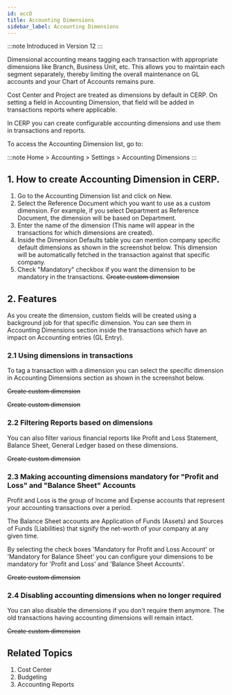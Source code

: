 ```yaml
---
id: accD
title: Accounting Dimensions
sidebar_label: Accounting Dimensions
---
```


:::note
Introduced in Version 12
:::

Dimensional accounting means tagging each transaction with appropriate dimensions like Branch, Business Unit, etc. This allows you to maintain each segment separately, thereby limiting the overall maintenance on GL accounts and your Chart of Accounts remains pure.

Cost Center and Project are treated as dimensions by default in CERP. On setting a field in Accounting Dimension, that field will be added in transactions reports where applicable.

In CERP you can create configurable accounting dimensions and use them in transactions and reports.

To access the Accounting Dimension list, go to:

:::note
Home > Accounting > Settings > Accounting Dimensions
:::

## 1. How to create Accounting Dimension in CERP.

1. Go to the Accounting Dimension list and click on New.
1. Select the Reference Document which you want to use as a custom dimension. For example, if you select Department as Reference Document, the dimension will be based on Department.
1. Enter the name of the dimension (This name will appear in the transactions for which dimensions are created).
1. Inside the Dimension Defaults table you can mention company specific default dimensions as shown in the screenshot below. This dimension will be automatically fetched in the transaction against that specific company.
1. Check "Mandatory" checkbox if you want the dimension to be mandatory in the transactions.
   ~~Create custom dimension~~

## 2. Features

As you create the dimension, custom fields will be created using a background job for that specific dimension. You can see them in Accounting Dimensions section inside the transactions which have an impact on Accounting entries (GL Entry).

### 2.1 Using dimensions in transactions

To tag a transaction with a dimension you can select the specific dimension in Accounting Dimensions section as shown in the screenshot below.

~~Create custom dimension~~

~~Create custom dimension~~

### 2.2 Filtering Reports based on dimensions

You can also filter various financial reports like Profit and Loss Statement, Balance Sheet, General Ledger based on these dimensions.

~~Create custom dimension~~

### 2.3 Making accounting dimensions mandatory for "Profit and Loss" and "Balance Sheet" Accounts

Profit and Loss is the group of Income and Expense accounts that represent your accounting transactions over a period.

The Balance Sheet accounts are Application of Funds (Assets) and Sources of Funds (Liabilities) that signify the net-worth of your company at any given time.

By selecting the check boxes 'Mandatory for Profit and Loss Account' or 'Mandatory for Balance Sheet' you can configure your dimensions to be mandatory for 'Profit and Loss' and 'Balance Sheet Accounts'.

~~Create custom dimension~~

### 2.4 Disabling accounting dimensions when no longer required

You can also disable the dimensions if you don't require them anymore. The old transactions having accounting dimensions will remain intact.

~~Create custom dimension~~

## Related Topics

1. Cost Center
1. Budgeting
1. Accounting Reports

